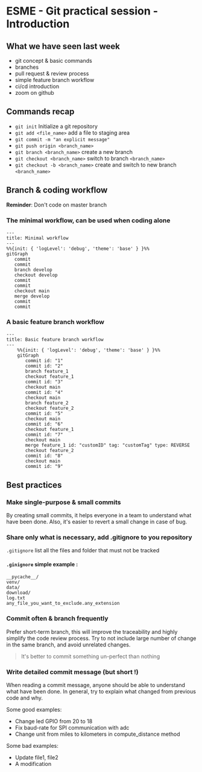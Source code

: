 # ESME - Git practical session - Introduction

## What we have seen last week
* git concept & basic commands
* branches
* pull request & review process
* simple feature branch workflow
* ci/cd introduction
* zoom on github

## Commands recap
* `git init` Initialize a git repository
* `git add <file_name>` add a file to staging area
* `git commit -m "an explicit message"` 
* `git push origin <branch_name>` 
* `git branch <branch_name>` create a new branch
* `git checkout <branch_name>` switch to branch `<branch_name>`
* `git checkout -b <branch_name>` create and switch to new branch `<branch_name>`

## Branch & coding workflow
**Reminder**: Don't code on master branch

### The minimal workflow, can be used when coding alone

``` mermaid
---
title: Minimal workflow
---
%%{init: { 'logLevel': 'debug', 'theme': 'base' } }%%
gitGraph
   commit
   commit
   branch develop
   checkout develop
   commit
   commit
   checkout main
   merge develop
   commit
   commit
```


### A basic feature branch workflow

``` mermaid
---
title: Basic feature branch workflow
---
    %%{init: { 'logLevel': 'debug', 'theme': 'base' } }%%
    gitGraph
       commit id: "1"
       commit id: "2"
       branch feature_1
       checkout feature_1
       commit id: "3"
       checkout main
       commit id: "4"
       checkout main
       branch feature_2
       checkout feature_2
       commit id: "5"
       checkout main
       commit id: "6"
       checkout feature_1
       commit id: "7"
       checkout main
       merge feature_1 id: "customID" tag: "customTag" type: REVERSE
       checkout feature_2
       commit id: "8"
       checkout main
       commit id: "9"
```

## Best practices
### Make single-purpose & small commits
By creating small commits, it helps everyone in a team to understand what have been done.
Also, it's easier to revert a small change in case of bug.


### Share only what is necessary, add .gitignore to you repository
`.gitignore` list all the files and folder that must not be tracked

#### `.ginignore` simple example : 

```
__pycache__/
venv/
data/
download/
log.txt
any_file_you_want_to_exclude.any_extension
```

### Commit often & branch frequently
Prefer short-term branch, this will improve the traceability and highly simplify the code review process.
Try to not include large number of change in the same branch, and avoid unrelated changes.

> It's better to commit something un-perfect than nothing  

### Write detailed commit message (but short !)
When reading a commit message, anyone should be able to understand what have been done.
In general, try to explain what changed from previous code and why.

Some good examples: 

* Change led GPIO from 20 to 18
* Fix baud-rate for SPI communication with adc
* Change unit from miles to kilometers in compute_distance method

Some bad examples:

* Update file1, file2
* A modification
